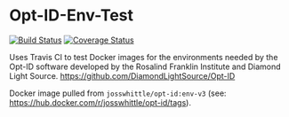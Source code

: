 # Opt-ID-Env-Test

[![Build Status](https://travis-ci.com/JossWhittle/Opt-ID-Env-Test.svg?branch=master)](https://travis-ci.com/JossWhittle/Opt-ID-Env-Test) [![Coverage Status](https://coveralls.io/repos/github/JossWhittle/Opt-ID-Env-Test/badge.svg?branch=main)](https://coveralls.io/github/JossWhittle/Opt-ID-Env-Test?branch=main)

Uses Travis CI to test Docker images for the environments needed by the Opt-ID software developed by the Rosalind Franklin Institute and Diamond Light Source. https://github.com/DiamondLightSource/Opt-ID

Docker image pulled from `josswhittle/opt-id:env-v3` (see: https://hub.docker.com/r/josswhittle/opt-id/tags).
